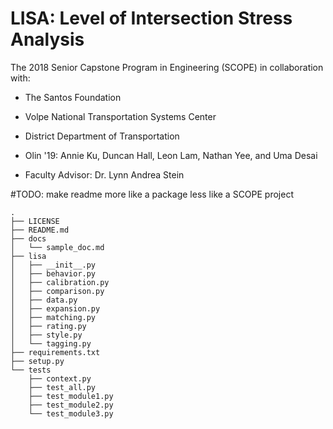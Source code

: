 # LISA: Level of Intersection Stress Analysis


The 2018 Senior Capstone Program in Engineering (SCOPE) in collaboration with:

- The Santos Foundation

- Volpe National Transportation Systems Center

- District Department of Transportation

- Olin '19: Annie Ku, Duncan Hall, Leon Lam, Nathan Yee, and Uma Desai

- Faculty Advisor: Dr. Lynn Andrea Stein


\#TODO: make readme more like a package less like a SCOPE project

```
.
├── LICENSE
├── README.md
├── docs
│   └── sample_doc.md
├── lisa
│   ├── __init__.py
│   ├── behavior.py
│   ├── calibration.py
│   ├── comparison.py
│   ├── data.py
│   ├── expansion.py
│   ├── matching.py
│   ├── rating.py
│   ├── style.py
│   └── tagging.py
├── requirements.txt
├── setup.py
└── tests
    ├── context.py
    ├── test_all.py
    ├── test_module1.py
    ├── test_module2.py
    └── test_module3.py
```
